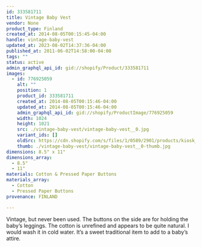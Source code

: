 ```yaml
---
id: 333581711
title: Vintage Baby Vest
vendor: None
product_type: Finland
created_at: 2014-08-05T00:15:45-04:00
handle: vintage-baby-vest
updated_at: 2023-08-02T14:37:36-04:00
published_at: 2011-06-02T14:58:00-04:00
tags: ""
status: active
admin_graphql_api_id: gid://shopify/Product/333581711
images:
  - id: 776925059
    alt: ""
    position: 1
    product_id: 333581711
    created_at: 2014-08-05T00:15:46-04:00
    updated_at: 2014-08-05T00:15:46-04:00
    admin_graphql_api_id: gid://shopify/ProductImage/776925059
    width: 1024
    height: 1021
    src: ./vintage-baby-vest/vintage-baby-vest__0.jpg
    variant_ids: []
    oldSrc: https://cdn.shopify.com/s/files/1/0589/2901/products/kiosk_fi_BABYVEST.jpeg?v=1407212146
    thumb: ./vintage-baby-vest/vintage-baby-vest__0-thumb.jpg
dimensions: 8.5" x 11"
dimensions_array:
  - 8.5"
  - 11"
materials: Cotton & Pressed Paper Buttons
materials_array:
  - Cotton
  - Pressed Paper Buttons
provenance: FINLAND

---
```


Vintage, but never been used. The buttons on the side are for holding the baby’s leggings. The cotton is unrefined and appears to be quite natural. I would wash it in cold water. It’s a sweet traditional item to add to a baby’s attire.